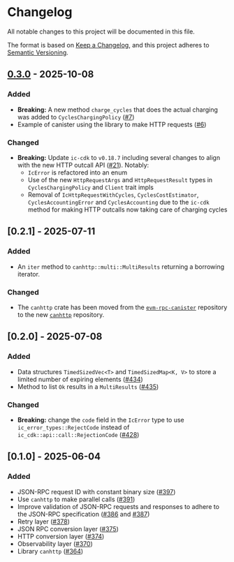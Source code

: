 # Changelog

All notable changes to this project will be documented in this file.

The format is based on [Keep a Changelog](https://keepachangelog.com/en/1.1.0/),
and this project adheres to [Semantic Versioning](https://semver.org/spec/v2.0.0.html).

## [0.3.0] - 2025-10-08

### Added
- **Breaking:** A new method `charge_cycles` that does the actual charging was added to `CyclesChargingPolicy` ([#7](https://github.com/dfinity/canhttp/pull/7))
- Example of canister using the library to make HTTP requests ([#6](https://github.com/dfinity/canhttp/pull/6))

### Changed
- **Breaking:** Update `ic-cdk` to `v0.18.7` including several changes to align with the new HTTP outcall API ([#21](https://github.com/dfinity/canhttp/pull/21)). Notably:
  - `IcError` is refactored into an enum
  - Use of the new `HttpRequestArgs` and `HttpRequestResult` types in `CyclesChargingPolicy` and `Client` trait impls
  - Removal of `IcHttpRequestWithCycles`, `CyclesCostEstimator`, `CyclesAccountingError` and `CyclesAccounting` due to the `ic-cdk` method for making HTTP outcalls now taking care of charging cycles

[0.3.0]: https://github.com/dfinity/canhttp/compare/0.2.1..0.3.0

## [0.2.1] - 2025-07-11

### Added

- An `iter` method to `canhttp::multi::MultiResults` returning a borrowing iterator.

### Changed
- The `canhttp` crate has been moved from the [`evm-rpc-canister`](https://github.com/dfinity/evm-rpc-canister) repository to the new [`canhttp`](https://github.com/dfinity/canhttp) repository.

## [0.2.0] - 2025-07-08

### Added
- Data structures `TimedSizedVec<T>` and `TimedSizedMap<K, V>` to store a limited number of expiring elements ([#434](https://github.com/dfinity/evm-rpc-canister/pull/434))
- Method to list `Ok` results in a `MultiResults` ([#435](https://github.com/dfinity/evm-rpc-canister/pull/435))

### Changed

- **Breaking:** change the `code` field in the `IcError` type to use `ic_error_types::RejectCode` instead of `ic_cdk::api::call::RejectionCode` ([#428](https://github.com/dfinity/evm-rpc-canister/pull/428))

## [0.1.0] - 2025-06-04

### Added

- JSON-RPC request ID with constant binary size ([#397](https://github.com/dfinity/evm-rpc-canister/pull/397))
- Use `canhttp` to make parallel calls ([#391](https://github.com/dfinity/evm-rpc-canister/pull/391))
- Improve validation of JSON-RPC requests and responses to adhere to the JSON-RPC specification ([#386](https://github.com/dfinity/evm-rpc-canister/pull/386) and [#387](https://github.com/dfinity/evm-rpc-canister/pull/387))
- Retry layer ([#378](https://github.com/dfinity/evm-rpc-canister/pull/378))
- JSON RPC conversion layer ([#375](https://github.com/dfinity/evm-rpc-canister/pull/375))
- HTTP conversion layer ([#374](https://github.com/dfinity/evm-rpc-canister/pull/374))
- Observability layer ([#370](https://github.com/dfinity/evm-rpc-canister/pull/370))
- Library `canhttp` ([#364](https://github.com/dfinity/evm-rpc-canister/pull/364))